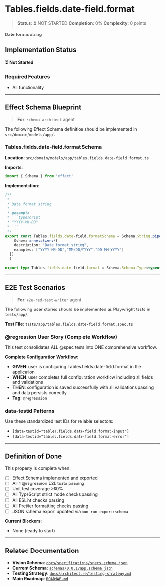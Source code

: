 # Tables.fields.date-field.format

> **Status**: ⏳ NOT STARTED
> **Completion**: 0%
> **Complexity**: 0 points

Date format string

## Implementation Status

⏳ **Not Started**

### Required Features

- All functionality

---

## Effect Schema Blueprint

> **For**: `schema-architect` agent

The following Effect Schema definition should be implemented in `src/domain/models/app/`.

### Tables.fields.date-field.format Schema

**Location**: `src/domain/models/app/tables.fields.date-field.format.ts`

**Imports**:

```typescript
import { Schema } from 'effect'
```

**Implementation**:

````typescript
/**
 *
 * Date format string
 *
 * @example
 * ```typescript
 * "YYYY-MM-DD"
 * ```
 */
export const Tables.fields.date-field.formatSchema = Schema.String.pipe(
    Schema.annotations({
    description: "Date format string",
    examples: ["YYYY-MM-DD","MM/DD/YYYY","DD-MM-YYYY"]
  })
  )

export type Tables.fields.date-field.format = Schema.Schema.Type<typeof Tables.fields.date-field.formatSchema>
````

---

## E2E Test Scenarios

> **For**: `e2e-red-test-writer` agent

The following user stories should be implemented as Playwright tests in `tests/app/`.

**Test File**: `tests/app/tables.fields.date-field.format.spec.ts`

### @regression User Story (Complete Workflow)

This test consolidates ALL @spec tests into ONE comprehensive workflow.

**Complete Configuration Workflow**:

- **GIVEN**: user is configuring Tables.fields.date-field.format in the application
- **WHEN**: user completes full configuration workflow including all fields and validations
- **THEN**: configuration is saved successfully with all validations passing and data persists correctly
- **Tag**: `@regression`

### data-testid Patterns

Use these standardized test IDs for reliable selectors:

- `[data-testid="tables.fields.date-field.format-input"]`
- `[data-testid="tables.fields.date-field.format-error"]`

---

## Definition of Done

This property is complete when:

- [ ] Effect Schema implemented and exported
- [ ] All 1 @regression E2E tests passing
- [ ] Unit test coverage >80%
- [ ] All TypeScript strict mode checks passing
- [ ] All ESLint checks passing
- [ ] All Prettier formatting checks passing
- [ ] JSON schema export updated via `bun run export:schema`

**Current Blockers**:

- None (ready to start)

---

## Related Documentation

- **Vision Schema**: [`docs/specifications/specs.schema.json`](../specs.schema.json)
- **Current Schema**: [`schemas/0.0.1/app.schema.json`](../../schemas/0.0.1/app.schema.json)
- **Testing Strategy**: [`docs/architecture/testing-strategy.md`](../../architecture/testing-strategy.md)
- **Main Roadmap**: [`ROADMAP.md`](../../../ROADMAP.md)
